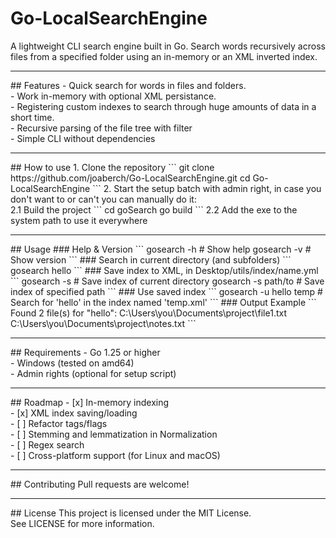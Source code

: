 # Go-LocalSearchEngine
A lightweight CLI search engine built in Go. Search words recursively across files from a specified folder using an in-memory or an XML inverted index.
<hr>
## Features
- Quick search for words in files and folders.<br>
- Work in-memory with optional XML persistance.<br>
- Registering custom indexes to search through huge amounts of data in a short time.<br>
- Recursive parsing of the file tree with filter<br>
- Simple CLI without dependencies<br>
<hr>
## How to use
1. Clone the repository
```
git clone https://github.com/joaberch/Go-LocalSearchEngine.git
cd Go-LocalSearchEngine
```
2.   Start the setup batch with admin right, in case you don't want to or can't you can manually do it:<br>
2.1  Build the project
```
cd goSearch
go build
```
2.2  Add the exe to the system path to use it everywhere
<hr>
## Usage
### Help & Version
```
gosearch -h  # Show help
gosearch -v  # Show version
```
### Search in current directory (and subfolders)
```
gosearch hello
```
### Save index to XML, in Desktop/utils/index/name.yml
```
gosearch -s            # Save index of current directory
gosearch -s path/to    # Save index of specified path
```
### Use saved index
```
gosearch -u hello temp  # Search for 'hello' in the index named 'temp.xml'
```
### Output Example
```
Found 2 file(s) for "hello":
  C:\Users\you\Documents\project\file1.txt
  C:\Users\you\Documents\project\notes.txt
```
<hr>
## Requirements
- Go 1.25 or higher<br>
- Windows (tested on amd64)<br>
- Admin rights (optional for setup script)
<hr>
## Roadmap
- [x] In-memory indexing<br>
- [x] XML index saving/loading<br>
- [ ] Refactor tags/flags<br>
- [ ] Stemming and lemmatization in Normalization<br>
- [ ] Regex search<br>
- [ ] Cross-platform support (for Linux and macOS)
<hr>
## Contributing
Pull requests are welcome!
<hr>
## License
This project is licensed under the MIT License.<br>
See LICENSE for more information.
